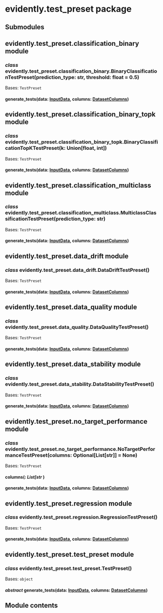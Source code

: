 # evidently.test_preset package

## Submodules

## evidently.test_preset.classification_binary module


### _class_ evidently.test_preset.classification_binary.BinaryClassificationTestPreset(prediction_type: str, threshold: float = 0.5)
Bases: `TestPreset`


#### generate_tests(data: [InputData](./evidently.metrics.md#evidently.metrics.base_metric.InputData), columns: [DatasetColumns](./evidently.utils.md#evidently.utils.data_operations.DatasetColumns))
## evidently.test_preset.classification_binary_topk module


### _class_ evidently.test_preset.classification_binary_topk.BinaryClassificationTopKTestPreset(k: Union[float, int])
Bases: `TestPreset`


#### generate_tests(data: [InputData](./evidently.metrics.md#evidently.metrics.base_metric.InputData), columns: [DatasetColumns](./evidently.utils.md#evidently.utils.data_operations.DatasetColumns))
## evidently.test_preset.classification_multiclass module


### _class_ evidently.test_preset.classification_multiclass.MulticlassClassificationTestPreset(prediction_type: str)
Bases: `TestPreset`


#### generate_tests(data: [InputData](./evidently.metrics.md#evidently.metrics.base_metric.InputData), columns: [DatasetColumns](./evidently.utils.md#evidently.utils.data_operations.DatasetColumns))
## evidently.test_preset.data_drift module


### _class_ evidently.test_preset.data_drift.DataDriftTestPreset()
Bases: `TestPreset`


#### generate_tests(data: [InputData](./evidently.metrics.md#evidently.metrics.base_metric.InputData), columns: [DatasetColumns](./evidently.utils.md#evidently.utils.data_operations.DatasetColumns))
## evidently.test_preset.data_quality module


### _class_ evidently.test_preset.data_quality.DataQualityTestPreset()
Bases: `TestPreset`


#### generate_tests(data: [InputData](./evidently.metrics.md#evidently.metrics.base_metric.InputData), columns: [DatasetColumns](./evidently.utils.md#evidently.utils.data_operations.DatasetColumns))
## evidently.test_preset.data_stability module


### _class_ evidently.test_preset.data_stability.DataStabilityTestPreset()
Bases: `TestPreset`


#### generate_tests(data: [InputData](./evidently.metrics.md#evidently.metrics.base_metric.InputData), columns: [DatasetColumns](./evidently.utils.md#evidently.utils.data_operations.DatasetColumns))
## evidently.test_preset.no_target_performance module


### _class_ evidently.test_preset.no_target_performance.NoTargetPerformanceTestPreset(columns: Optional[List[str]] = None)
Bases: `TestPreset`


#### columns(_: List[str_ )

#### generate_tests(data: [InputData](./evidently.metrics.md#evidently.metrics.base_metric.InputData), columns: [DatasetColumns](./evidently.utils.md#evidently.utils.data_operations.DatasetColumns))
## evidently.test_preset.regression module


### _class_ evidently.test_preset.regression.RegressionTestPreset()
Bases: `TestPreset`


#### generate_tests(data: [InputData](./evidently.metrics.md#evidently.metrics.base_metric.InputData), columns: [DatasetColumns](./evidently.utils.md#evidently.utils.data_operations.DatasetColumns))
## evidently.test_preset.test_preset module


### _class_ evidently.test_preset.test_preset.TestPreset()
Bases: `object`


#### _abstract_ generate_tests(data: [InputData](./evidently.metrics.md#evidently.metrics.base_metric.InputData), columns: [DatasetColumns](./evidently.utils.md#evidently.utils.data_operations.DatasetColumns))
## Module contents
